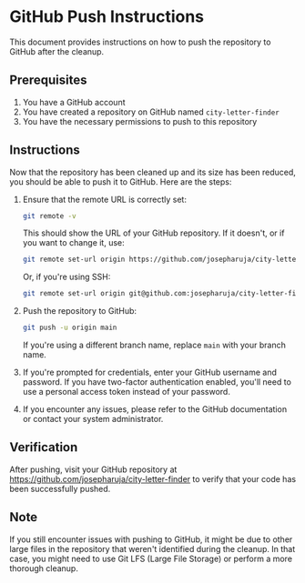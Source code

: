 # GitHub Push Instructions

This document provides instructions on how to push the repository to GitHub after the cleanup.

## Prerequisites

1. You have a GitHub account
2. You have created a repository on GitHub named `city-letter-finder`
3. You have the necessary permissions to push to this repository

## Instructions

Now that the repository has been cleaned up and its size has been reduced, you should be able to push it to GitHub. Here are the steps:

1. Ensure that the remote URL is correctly set:
   ```bash
   git remote -v
   ```
   This should show the URL of your GitHub repository. If it doesn't, or if you want to change it, use:
   ```bash
   git remote set-url origin https://github.com/josepharuja/city-letter-finder.git
   ```
   Or, if you're using SSH:
   ```bash
   git remote set-url origin git@github.com:josepharuja/city-letter-finder.git
   ```

2. Push the repository to GitHub:
   ```bash
   git push -u origin main
   ```
   If you're using a different branch name, replace `main` with your branch name.

3. If you're prompted for credentials, enter your GitHub username and password. If you have two-factor authentication enabled, you'll need to use a personal access token instead of your password.

4. If you encounter any issues, please refer to the GitHub documentation or contact your system administrator.

## Verification

After pushing, visit your GitHub repository at https://github.com/josepharuja/city-letter-finder to verify that your code has been successfully pushed.

## Note

If you still encounter issues with pushing to GitHub, it might be due to other large files in the repository that weren't identified during the cleanup. In that case, you might need to use Git LFS (Large File Storage) or perform a more thorough cleanup.
